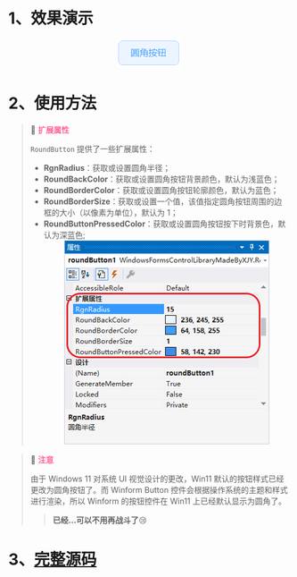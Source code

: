 # 1、效果演示

<div align="center"><img src="./images/1-Demonstration.PNG" alt="效果演示"></div>

# 2、使用方法

> 📌 <font color="#FF6699">**扩展属性**</font>
>
> `RoundButton` 提供了一些扩展属性：
> * **RgnRadius**：获取或设置圆角半径；
> * **RoundBackColor**：获取或设置圆角按钮背景颜色，默认为浅蓝色；
> * **RoundBorderColor**：获取或设置圆角按钮轮廓颜色，默认为蓝色；
> * **RoundBorderSize**：获取或设置一个值，该值指定圆角按钮周围的边框的大小（以像素为单位），默认为 1；
> * **RoundButtonPressedColor**：获取或设置圆角按钮按下时背景色，默认为深蓝色;<br><div align="center"><img src="./images/2-ExtensionProperties.png" alt="扩展属性"></div>

> 📌 <font color="#FF6699">**注意**</font>
>
> 由于 Windows 11 对系统 UI 视觉设计的更改，Win11 默认的按钮样式已经更改为圆角按钮了。而 Winform Button 控件会根据操作系统的主题和样式进行渲染，所以 Winform 的按钮控件在 Win11 上已经默认显示为圆角了。
> > **已经...可以不用再战斗了**😢

# 3、[完整源码](RoundButton.cs)